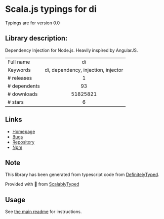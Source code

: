 
# Scala.js typings for di

Typings are for version 0.0

## Library description:
Dependency Injection for Node.js. Heavily inspired by AngularJS.

|                    |                 |
| ------------------ | :-------------: |
| Full name          | di |
| Keywords           | di, dependency, injection, injector |
| # releases         | 1 |
| # dependents       | 93 |
| # downloads        | 51825821 |
| # stars            | 6 |

## Links
- [Homepage](https://github.com/vojtajina/node-di#readme)
- [Bugs](https://github.com/vojtajina/node-di/issues)
- [Repository](https://github.com/vojtajina/node-di)
- [Npm](https://www.npmjs.com/package/di)
    


## Note
This library has been generated from typescript code from [DefinitelyTyped](https://definitelytyped.org).

Provided with :purple_heart: from [ScalablyTyped](https://github.com/oyvindberg/ScalablyTyped)

## Usage
See [the main readme](../../readme.md) for instructions.


